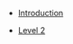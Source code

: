 * [Introduction](/README)
<!-- * [Level 1](/1/README)
  * [Level 2](/1/2/README)
    * [Level 3](/1/2/3/README)
      * [Level 4](/1/2/3/4/README)
        * [Level 5](/1/2/3/4/5/README) -->
* [Level 2](/2/README)
